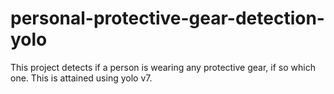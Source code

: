 # personal-protective-gear-detection-yolo
This project detects if a person is wearing any protective gear, if so which one. This is attained using yolo v7.
